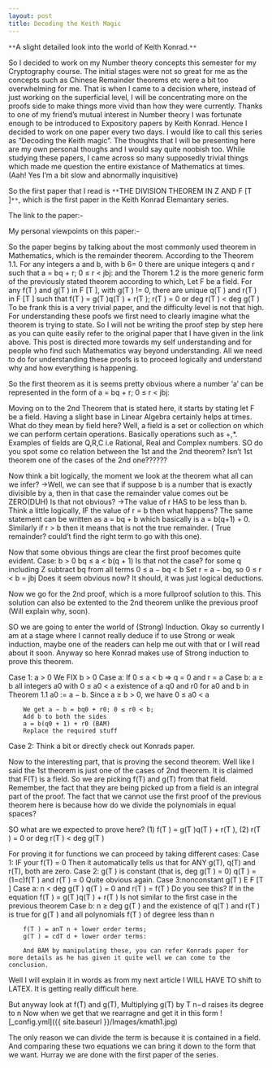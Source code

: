 ```yaml
---
layout: post
title: Decoding the Keith Magic
---
```

`**`A slight detailed look into the world of Keith Konrad.`**`


So I decided to work on my Number theory concepts this semester for my Cryptography course.
The initial stages were not so great for me as the concepts such as Chinese Remainder theorems etc were a bit too overwhelming for me. That is when I came to a decision where, instead of just working on the superficial level, I will be concentrating more on the proofs side to make things more vivid than how they were currently.
Thanks to one of my friend’s mutual interest in Number theory I was fortunate enough to be introduced to Expository papers by Keith Konrad.
Hence I decided to work on one paper every two days. 
I would like to call this series as “Decoding the Keith magic”. The thoughts that I will be presenting  here are my own personal thoughs and I would say quite noobish too. While studying these papers, I came across so many supposedly trivial things which made me question the entire existance of Mathematics at times. (Aah! Yes I’m a bit slow and abnormally inquisitive)

So the first paper that I read is `**`THE DIVISION THEOREM IN Z AND F [T ]`**`, which is the first paper in the Keith Konrad Elemantary series.

The link to the paper:-

My personal viewpoints on this paper:-

So the paper begins by talking about the most commonly used theorem in Mathematics, which is the remainder theorem.
According to the Theorem 1.1. For any integers a and b, with b 6= 0 there are unique integers q and r such
that
a = bq + r; 0 ≤ r < jbj:
and the Thorem 1.2 is the more generic form of the previously stated theorem according to which,  Let F be a field. For any f(T ) and g(T ) in F [T ], with g(T ) != 0, there are
unique q(T ) and r(T ) in F [T ] such that
f(T ) = g(T )q(T ) + r(T ); r(T ) = 0 or deg r(T ) < deg g(T )
To be frank this is a very trivial paper, and the difficulty level is not that high. For understanding these poofs we first need to clearly imagine what the theorem is trying to state. 
So I will not be writing the proof step by step here as you can quite easily refer to the original paper that I have given in the link above. This post is directed more towards my self understanding and for people who find such Mathematics way beyond understanding.
All we need to do for understanding these proofs is to proceed logically and understand why and how everything is happening.

So the first theorem as it is seems pretty obvious where a number  ‘a’ can be represented in the form of a = bq + r; 0 ≤ r < jbj:

Moving on to the 2nd Theorem that is stated here, it starts by stating let F be a field. Having a slight base in Linear Algebra certainly helps at times.
What do they mean by field here?
Well, a field is a set or collection on which we can perform certain operations. Basically operations such as +,*. Examples of fields are Q,R,C i.e Rational, Real and Complex numbers.
SO do you spot some co relation between the 1st and the 2nd theorem? Isn’t 1st theorem one of the cases of the 2nd one?????? 

Now think a bit logically, the moment we look at the theorem what all can we infer?
->Well, we can see that if suppose b is a number that is exactly divisible by a, then in that case the remainder value comes out be ZERO(DUH) Is that not obvious?
 ->The value of r HAS to be less than b. Think a little logically, IF the value of r = b then what happens? The same statement can be written as  a = bq + b which basically is  a = b(q+1) + 0.
Similarly if r > b then it means that is not the true remainder. ( True remainder? could’t find the right term to go with this one).

Now that some obvious things are clear the first proof becomes quite evident.
Case: b > 0
	bq ≤ a < b(q + 1)
 Is that not the case? for some q including Z
	subtract bq from all terms
	0 ≤ a − bq < b
	Set r = a − bq, 
	so 0 ≤ r < b = jbj
Does it seem obvious now? It should, it was just logical deductions.

Now we go for the 2nd proof, which is a more fullproof solution to this. This solution can also be extented to the 2nd theorem unlike the previous proof (Will explain why, soon).

SO we are going to enter the world of (Strong) Induction. Okay so currently I am at a stage where I cannot really deduce if to use Strong or weak induction, maybe one of the readers can help me out with that or I will read about it soon.
Anyway so here Konrad makes use of Strong induction to prove this theorem.

Case 1: a > 0
	 We FIX b > 0
	Case a: If 0 ≤ a < b
		=> q = 0 and r = a
	Case b:  a ≥ b
		  all integers a0 with 0 ≤ a0 < a 
		  existence of a q0 and r0 for a0 
		  and b in Theorem 1.1
		a0 := a − b. Since a ≥ b > 0, we have 0 ≤ a0 < a

		We get a − b = bq0 + r0; 0 ≤ r0 < b;
		Add b to both the sides
		a = b(q0 + 1) + r0 (BAM)
		Replace the required stuff

Case 2: Think a bit or directly check out Konrads paper.

Now to the interesting part, that is proving the second theorem.
Well like I said the 1st theorem is just one of the cases of 2nd  theorem. 
It is claimed that F(T) is a field. So we are picking f(T) and g(T) from that field. Remember, the fact that they are being picked up from a field is an integral part of the proof.
 The fact that we cannot use the first proof of the previous theorem here is because how do we divide the polynomials in equal spaces?

SO what are we expected to prove here?
	(1) f(T ) = g(T )q(T ) + r(T ),
	(2) r(T ) = 0 or deg r(T ) < deg g(T )

For proving it for functions we can proceed by taking different cases:
Case 1: IF your f(T) = 0
	Then it automatically tells us that for ANY g(T), q(T) and r(T), both are zero.
Case 2: g(T ) is constant (that is, deg g(T ) = 0) 
	 q(T ) = (1=c)f(T ) and r(T ) = 0
	 Quite obvious again.
Case 3:nonconstant g(T ) E F [T ]
	Case a:  n < deg g(T )
		   q(T ) = 0 and r(T ) = f(T )
		  Do you see this? If in the equation  f(T ) = g(T )q(T ) + r(T )
		  Is not similar to the first case in the previous theorem
	Case b: n ≥ deg g(T ) and the existence of q(T ) and r(T ) is true for g(T ) and all
		polynomials f(T ) of degree less than n
		
		f(T ) = anT n + lower order terms;
		g(T ) = cdT d + lower order terms:

		And BAM by manipulating these, you can refer Konrads paper for more details as he has given it quite well we can come to the conclusion.
 Well I will explain it in words as from my next article I WILL HAVE TO shift to LATEX.
It is getting really difficult here.

But anyway look at f(T) and g(T),  Multiplying g(T) by T n−d raises its degree to n
Now when we get that we rearragne and get it in this form
![_config.yml]({{ site.baseurl }}/Images/kmath1.jpg)

The only reason we can divide the term is because it is contained in a field.
And comparing these two equations we can bring it down to the form that we want.
Hurray we are done with the  first paper of the series. 
